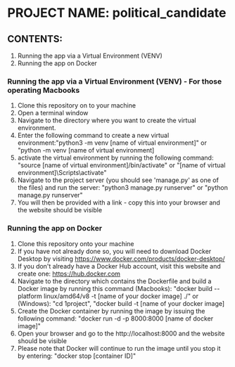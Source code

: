 # PROJECT NAME: political_candidate

## CONTENTS:
1. Running the app via a Virtual Environment (VENV)
1. Running the app on Docker

### Running the app via a Virtual Environment (VENV) - For those operating Macbooks
1. Clone this repository on to your machine
1. Open a terminal window
1. Navigate to the directory where you want to create the virtual environment.
1. Enter the following command to create a new virtual environment:"python3 -m venv [name of virtual environment]" or "python -m venv [name of virtual environment]
1. activate the virtual environment by running the following command: "source [name of virtual environment]/bin/activate" or "[name of virtual environment]\Scripts\activate"
1. Navigate to the project server (you should see 'manage.py' as one of the files) and run the server: "python3 manage.py runserver" or "python manage.py runserver"
1. You will then be provided with a link - copy this into your browser and the website should be visible

### Running the app on Docker
1. Clone this repository onto your machine
1. If you have not already done so, you will need to download Docker Desktop by visiting https://www.docker.com/products/docker-desktop/
1. If you don't already have a Docker Hub account, visit this website and create one: https://hub.docker.com
1. Navigate to the directory which contains the Dockerfile and build a Docker image by running this command (Macbooks): "docker build --platform linux/amd64/v8 -t [name of your docker image] ./" or (Windows): "cd 1project", "docker build -t [name of your docker image]
1. Create the Docker container by running the image by issuing the following command: "docker run -d -p 8000:8000 [name of docker image]"
1. Open your browser and go to the http://localhost:8000 and the website should be visible
1. Please note that Docker will continue to run the image until you stop it by entering: "docker stop [container ID]"


